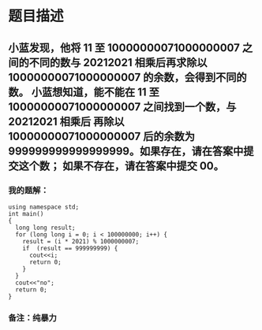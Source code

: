 # 题目描述
## 小蓝发现，他将 11 至 10000000071000000007 之间的不同的数与 20212021 相乘后再求除以 10000000071000000007 的余数，会得到不同的数。 小蓝想知道，能不能在 11 至 10000000071000000007 之间找到一个数，与 20212021 相乘后 再除以 10000000071000000007 后的余数为 999999999999999999。如果存在，请在答案中提交这个数； 如果不存在，请在答案中提交 00。
### 我的题解：
```#include <iostream>
using namespace std;
int main()
{
  long long result; 
  for (long long i = 0; i < 100000000; i++) {
    result = (i * 2021) % 1000000007;
    if  (result == 999999999) {
      cout<<i;
      return 0;
    }
  }
  cout<<"no";
  return 0;
}
```

### **备注**：纯暴力